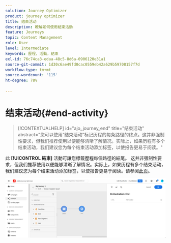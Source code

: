 ```yaml
---
solution: Journey Optimizer
product: journey optimizer
title: 结束活动
description: 瞭解如何使用結束活動
feature: Journeys
topic: Content Management
role: User
level: Intermediate
keywords: 歷程，活動，結束
exl-id: 76c74ca3-edaa-48c5-8d6a-0906120e31a1
source-git-commit: 1d30c6ae49fd0cac0559eb42a629b59708157f7d
workflow-type: tm+mt
source-wordcount: '115'
ht-degree: 78%

---
```


# 结束活动{#end-activity}

>[!CONTEXTUALHELP]
>id="ajo_journey_end"
>title="结束活动"
>abstract="您可以使用“结束活动”标记历程的每条路径的终点。这并非强制性要求，但我们推荐使用以便能够清晰了解情况。实际上，如果历程有多个结束活动，我们建议您为每个结束活动添加标签，以使报告更易于阅读。"

此 **[!UICONTROL 結束]** 活動可讓您標籤歷程每個路徑的結尾。 这并非强制性要求，但我们推荐使用以便能够清晰了解情况。实际上，如果历程有多个结束活动，我们建议您为每个结束活动添加标签，以使报告更易于阅读。请参阅[此页](../reports/live-report.md)。

![](assets/journey54.png)
